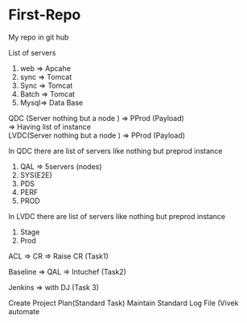 # First-Repo
My repo in git hub


List of servers

1)	web ⇒ Apcahe 
2)	sync ⇒ Tomcat
3)	Sync ⇒ Tomcat 
4)	Batch ⇒ Tomcat 
5)	Mysql⇒ Data Base

QDC (Server nothing but a node )   	⇒ PProd (Payload)                                                                                      
				                               		⇒ Having list of instance 	
LVDC(Server nothing but a node )   ⇒ PProd (Payload)


In QDC  there are list of  servers like nothing but preprod instance 
1)	QAL ⇒ 5servers (nodes)
2)	SYS(E2E)
3)	PDS
4)	PERF
5)	PROD

In LVDC there are list of  servers like nothing but preprod instance 
1)	Stage
2)	Prod

ACL ⇒ CR ⇒ Raise CR (Task1)

Baseline ⇒ QAL ⇒ Intuchef (Task2)

Jenkins ⇒ with DJ (Task 3)


Create Project Plan(Standard Task)
Maintain Standard Log File (Vivek automate 
